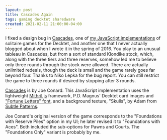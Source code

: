 ```yaml
---
layout: post
title: Cascades Again
tags: gaming decktet sharedware
created: 2021-02-11 21:00:00-04:00
---
```

I fixed a design bug in [Cascades](/games/decktet/cascades/), one of [my JavaScript implementations](/games/decktet/#Online.Games) of solitaire games for the Decktet, and another one that I never actually blogged about when I wrote it in the spring of 2016.  You play to an unusual tableau in Cascades, but from a sort of standard Klondike stock, which, along with the three tiers and three reserves, somehow led me to believe only three rounds through the stock were allowed.  There are actually unlimited redeals, though the deck is small and the game rarely goes far beyond four.  Thanks to Niko Lepka for the bug report.  You can still restrict the game to three rounds if desired by stopping after 3 rounds.

[Cascades](http://wiki.decktet.com/game:cascades) is by Joe Conard.  This JavaScript implementation uses the lightweight [Mithril.js](https://mithril.js.org/) framework, P.D. Magnus' Decktet card images and ["Fortune Letters" font](https://www.fontmonkey.com/archive1.php), and a background texture, "Skulls", by Adam from [Subtle Patterns](http://subtlepatterns.com/skulls/).

Joe Conard's original version of the game corresponds to the "Foundations with Reserve Piles" option in my UI; he later revised it to "Foundations with Aces".  Both included the sub-options for Pawns and Courts.  The "Foundations Only" variant is probably by me.
